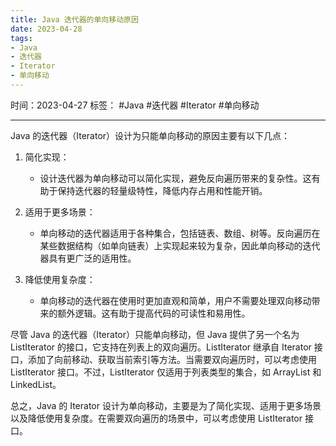 ```yaml
---
title: Java 迭代器的单向移动原因
date: 2023-04-28
tags: 
- Java 
- 迭代器 
- Iterator 
- 单向移动
---
```


时间：2023-04-27
标签： #Java #迭代器 #Iterator #单向移动

---

Java 的迭代器（Iterator）设计为只能单向移动的原因主要有以下几点：

1. 简化实现：
   - 设计迭代器为单向移动可以简化实现，避免反向遍历带来的复杂性。这有助于保持迭代器的轻量级特性，降低内存占用和性能开销。

2. 适用于更多场景：
   - 单向移动的迭代器适用于各种集合，包括链表、数组、树等。反向遍历在某些数据结构（如单向链表）上实现起来较为复杂，因此单向移动的迭代器具有更广泛的适用性。

3. 降低使用复杂度：
   - 单向移动的迭代器在使用时更加直观和简单，用户不需要处理双向移动带来的额外逻辑。这有助于提高代码的可读性和易用性。

尽管 Java 的迭代器（Iterator）只能单向移动，但 Java 提供了另一个名为 ListIterator 的接口，它支持在列表上的双向遍历。ListIterator 继承自 Iterator 接口，添加了向前移动、获取当前索引等方法。当需要双向遍历时，可以考虑使用 ListIterator 接口。不过，ListIterator 仅适用于列表类型的集合，如 ArrayList 和 LinkedList。

总之，Java 的 Iterator 设计为单向移动，主要是为了简化实现、适用于更多场景以及降低使用复杂度。在需要双向遍历的场景中，可以考虑使用 ListIterator 接口。